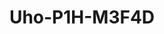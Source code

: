 ---
title: "Uho-P1H-M3F4D"
description: "3MP Outdoor Pan & Tilt Wi-Fi Camera"
image: "/images/categories/products/accessories/BAT-LA5800/BAT-LA58002.png"
images:
  - url: "/images/categories/products/accessories/BAT-LA5800/BAT-LA58002.png"
    caption: "Front view"
features:
  - High quality image with 3MP, 1/2.8"CMOS sensor
  - 2304*1296@20fps in the main stream
  - Ultra 265, H.265, H.264
  - Support digital WDR (Wide Dynamic Range)
  - Built-in Mic & Speaker, support two-way audio, offer better interaction
  - Support sound and light warning, makes warning and alarming more noticeable
  - Smart IR, up to 30 m (98 ft) IR and 10m (33 ft) warm light distance, suitable for more scenes
  - Self-contained bracket, support two kinds of mounting
  - Supports 512 GB Micro SD card
  - Wi-Fi connection and easy installation
  - IP66 ingress protection
  - The front face is made of grapheme, which has better heat dissipation and more environmental protection
specifications: 
  Max Resolution: 3 MP
  Sensor: 1/2.8" CMOS
  Min. Illumination: Colour- 0.005Lux (F1.6, AGC ON); 0 Lux with IR on
  Day/Night: IR cut filter with auto switch (ICR)
  Shutter: Auto/Manual, 1 to 1/100000 s
  WDR: DWDR
  Digital Zoom: 4X
  Focal Length: 4.0 mm
  Iris Type: Fixed
  Iris: F1.6
  Field of View (H): 91.2°
  Field of View (V): 47.9°
  Field of View (D): 95.9°
  Lens Type: Fixed
  DORI Distance (Lens): 4.0mm
  DORI Distance (Detect): 72.0 m (236.2 ft)
  DORI Distance (Observe): 28.8 m (94.5 ft)
  DORI Distance (Recognize): 14.4 m (47.2 ft)
  DORI Distance (Identify): 7.2 m (23.6 ft)
  Supplemental Light: Dual light
  Illumination Distance (IR): 30 m (98.4 ft)
  Illumination Distance (Warm Light): 10 m (33 ft)
  Wavelength: 850 nm
  IR On/Off Control: Auto/Manual
  Video Compression: Ultra 265, H.265, H.264
  Frame Rate: Main Stream- 3MP (2304*1296), Max 20fps; 2MP (1920*1080), Max 25fps; 720P (1280*720), Max 25fps; Sub Stream- 640*360, Max 25fps; 2CIF (704*288), Max 25fps; CIF (352*288), Max 25fps;
  Video Bit Rate: 128 Kbps to 2048 Kbps
  U code: N/A
  OSD: Up to 2 OSDs
  Privacy Mask: Support (only NVR)
  ROI: Up to 8 areas
  Video Stream: Dual streams
  White Balance: Auto, Outdoor, Fine tune, Sodium lamp, Locked, Auto2
  Digital Noise Reduction: 2D/3D DNR
  Smart IR: Support
  Flip: Normal, Flip vertical, Flip horizontal, 180°
  Dewarping: N/A
  HLC: N/A
  BLC: N/A
  Defog: Digital defog
  Auto Tracking: Support
  Basic Detection: Motion detection, Ultra motion detection, Audio detection
  General Function: IP address filtering, Access policy, ARP protection, RTSP authentication, User authentication, HTTP authentication
  Audio Compression: G.711U, G.711A
  Audio Bitrate: 64 Kbps
  Two way Audio: Support
  Suppression: Support
  Sampling Rate: 8 kHz
  Edge Storage: Micro SD, up to 512 GB
  Network Storage: ANR
  4G Network Frequency: N/A
  4G Network Standard: N/A
  4G Card Type: N/A
  Protocols: IPv4, TCP, UDP, DHCP, RTSP, DNS, DDNS, NTP, HTTP
  Compatible Integration: API
  Client: Uniarch client, Uniarch app
  Web Browser: Plug in required live view:- IE 10+, Chrome 45+, Firefox 52+, Edge 79+
  Pan Range: 0° ~ 345°
  Pan Speed: 1°/s ~ 40°/s (Preset speed:- 40°/s)
  Tilt Range: 0° ~ 90°
  Tilt Speed: 1°/s ~ 30°/s (Preset speed:- 30°/s)
  Number of Presets: 20
  Audio I/O: N/A
  Alarm I/O: N/A
  Built in Mic: Support
  Built in Speaker: Support
  WIFI: 2.4G Wi-Fi (IEEE802.11b/g/n/ax), built-in antenna
  Network: 1 × RJ45 10 M/100 M Base TX Ethernet
  EMC: CE EMC (EN 55032, EN 61000 3 3, EN IEC 61000 3 2, EN 50130), FCC (FCC 47 CFR part15 B)
  Safety: CE LVD (EN 62368 1)
  Environment: CE RoHS (2011/65/EU;(EU)2015/863); WEEE (2012/19/EU);
  Protection: IP66 (IEC 60529)
  Power: DC 12V±25%
  Power Consumption: Max 11.0 W
  Power Interface: Ø5.5 mm coaxial power plug
  Dimensions: Φ118mm*118mm*199mm (Φ4.6”x 4.6”x 7.8”)
  Weight: 0.53kg (1.17lb)
  Working Environment: -30 ℃ to 60 ℃ ( -22 ℉ to 140 ℉), Humidity:- ≤ 95% RH (non condensing)
  Storage Environment: N/A
  Surge Protection: 4 KV
  Reset Button: Support
  LED Indicator: 1, green
---